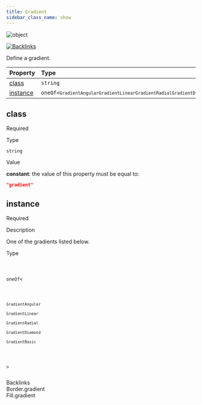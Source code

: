 ```yaml
---
title: Gradient
sidebar_class_name: show
---
```


<div className="section-badges">

<div><img alt="object" src="https://img.shields.io/badge/object-object?label=Type" /></div>

<a href="#backlinks"><img alt="Backlinks" src="https://img.shields.io/badge/2-Backlinks?label=Backlinks&color=%230ea5e9" /></a>

</div>

Define a gradient.

<div className="property-preview">

<div className="property-table">

| Property              | Type                                                                                                                                                                                                                                                                                                                                                                                                                               | Required                                            |
| :-------------------- | :--------------------------------------------------------------------------------------------------------------------------------------------------------------------------------------------------------------------------------------------------------------------------------------------------------------------------------------------------------------------------------------------------------------------------------- | :-------------------------------------------------- |
| [class](#class)       | `string`                                                                                                                                                                                                                                                                                                                                                                                                                           | <span className="property-required">Required</span> |
| [instance](#instance) | <code className="type-merged separate">oneOf&lt;<span className="type-merged-types separate"><Link to="gradient-angular"><code>GradientAngular</code></Link><Link to="gradient-linear"><code>GradientLinear</code></Link><Link to="gradient-radial"><code>GradientRadial</code></Link><Link to="gradient-diamond"><code>GradientDiamond</code></Link><Link to="gradient-basic"><code>GradientBasic</code></Link></span>&gt;</code> | <span className="property-required">Required</span> |

</div>

</div>

<div className="property">

<div className="property-heading">

## class

<span className="property-required">Required</span>

</div>

<div className="property-item">

Type

`string`

</div>

<div className="property-item">

Value

<div className="value-description">

**constant**: the value of this property must be equal to:

```json
"gradient"
```

</div>

</div>

</div>

<div className="property">

<div className="property-heading">

## instance

<span className="property-required">Required</span>

</div>

<div className="property-item">

Description

One of the gradients listed below.

</div>

<div className="property-item">

Type

<code className="type-merged separate">

oneOf&lt;

<span className="type-merged-types separate">

<Link to="gradient-angular"><code>GradientAngular</code></Link>

<Link to="gradient-linear"><code>GradientLinear</code></Link>

<Link to="gradient-radial"><code>GradientRadial</code></Link>

<Link to="gradient-diamond"><code>GradientDiamond</code></Link>

<Link to="gradient-basic"><code>GradientBasic</code></Link>

</span>

&gt;

</code>

</div>

</div>

<div id="backlinks" className="section-backlinks">

<div className="backlinks-title">Backlinks</div>

<div className="backlink">
      <Link to='/specs/vectorgraphics/border#gradient'>Border.gradient</Link>
      </div>

<div className="backlink">
      <Link to='/specs/vectorgraphics/fill#gradient'>Fill.gradient</Link>
      </div>

</div>
